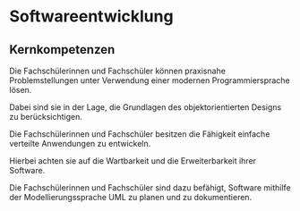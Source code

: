 # Softwareentwicklung

## Kernkompetenzen
Die Fachschülerinnen und Fachschüler können praxisnahe Problemstellungen unter Verwendung einer modernen Programmiersprache lösen.

Dabei sind sie in der Lage, die Grundlagen des objektorientierten Designs zu berücksichtigen.

Die Fachschülerinnen und Fachschüler besitzen die Fähigkeit einfache verteilte Anwendungen zu entwickeln.

Hierbei achten sie auf die Wartbarkeit und die Erweiterbarkeit ihrer Software.

Die Fachschülerinnen und Fachschüler sind dazu befähigt, Software mithilfe der Modellierungssprache UML zu planen und zu dokumentieren.